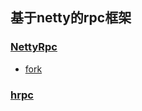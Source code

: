 

## 基于netty的rpc框架

### [NettyRpc](https://github.com/luxiaoxun/NettyRpc)
* [fork](https://github.com/kongzhidea/NettyRpc)

### [hrpc](https://github.com/hshenCode/hrpc)
